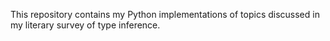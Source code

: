 This repository contains my Python implementations of topics discussed in
my literary survey of type inference.